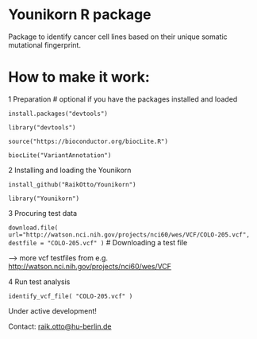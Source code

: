 # Younikorn R package

Package to identify cancer cell lines based on their unique somatic mutational fingerprint.

# How to make it work:

1 Preparation # optional if you have the packages installed and loaded

`install.packages("devtools")`

`library("devtools")`

`source("https://bioconductor.org/biocLite.R")`

`biocLite("VariantAnnotation")`

2 Installing and loading the Younikorn

`install_github("RaikOtto/Younikorn")`

`library("Younikorn")`

3 Procuring test data

`download.file( url="http://watson.nci.nih.gov/projects/nci60/wes/VCF/COLO-205.vcf", destfile = "COLO-205.vcf" )` # Downloading a test file 

--> more vcf testfiles from e.g. http://watson.nci.nih.gov/projects/nci60/wes/VCF

4 Run test analysis

`identify_vcf_file( "COLO-205.vcf" )`

Under active development!

Contact: raik.otto@hu-berlin.de
